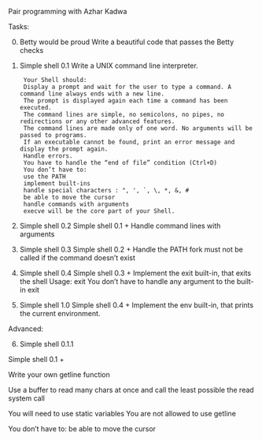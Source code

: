 Pair programming with Azhar Kadwa

Tasks:

0. Betty would be proud
Write a beautiful code that passes the Betty checks

1. Simple shell 0.1
Write a UNIX command line interpreter.
		
		Your Shell should:
		Display a prompt and wait for the user to type a command. A command line always ends with a new line.
		The prompt is displayed again each time a command has been executed.
		The command lines are simple, no semicolons, no pipes, no redirections or any other advanced features.
		The command lines are made only of one word. No arguments will be passed to programs.
		If an executable cannot be found, print an error message and display the prompt again.
		Handle errors.
		You have to handle the “end of file” condition (Ctrl+D)
		You don’t have to:
		use the PATH
		implement built-ins
		handle special characters : ", ', `, \, *, &, #
		be able to move the cursor
		handle commands with arguments
		execve will be the core part of your Shell.

2. Simple shell 0.2
Simple shell 0.1 +
Handle command lines with arguments

3. Simple shell 0.3
Simple shell 0.2 +
Handle the PATH
fork must not be called if the command doesn’t exist

4. Simple shell 0.4
Simple shell 0.3 +
Implement the exit built-in, that exits the shell
Usage: exit
You don’t have to handle any argument to the built-in exit

5. Simple shell 1.0
Simple shell 0.4 +
Implement the env built-in, that prints the current environment.

Advanced:

6. Simple shell 0.1.1

Simple shell 0.1 +

Write your own getline function

Use a buffer to read many chars at once and call the least possible the read system call

You will need to use static variables
You are not allowed to use getline

You don’t have to:
be able to move the cursor
